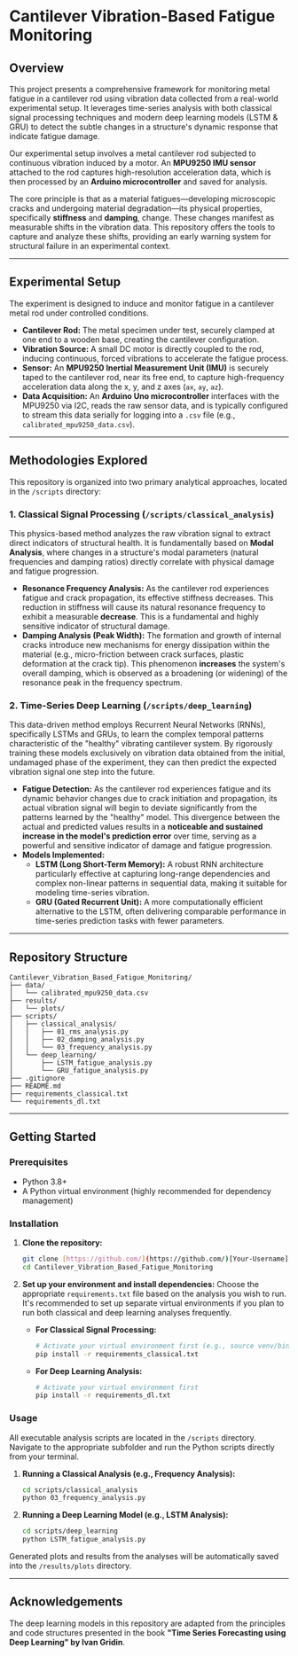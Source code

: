 # Cantilever Vibration-Based Fatigue Monitoring

## Overview

This project presents a comprehensive framework for monitoring metal fatigue in a cantilever rod using vibration data collected from a real-world experimental setup. It leverages time-series analysis with both classical signal processing techniques and modern deep learning models (LSTM & GRU) to detect the subtle changes in a structure's dynamic response that indicate fatigue damage.

Our experimental setup involves a metal cantilever rod subjected to continuous vibration induced by a motor. An **MPU9250 IMU sensor** attached to the rod captures high-resolution acceleration data, which is then processed by an **Arduino microcontroller** and saved for analysis.

The core principle is that as a material fatigues—developing microscopic cracks and undergoing material degradation—its physical properties, specifically **stiffness** and **damping**, change. These changes manifest as measurable shifts in the vibration data. This repository offers the tools to capture and analyze these shifts, providing an early warning system for structural failure in an experimental context.

---

## Experimental Setup

The experiment is designed to induce and monitor fatigue in a cantilever metal rod under controlled conditions.

* **Cantilever Rod:** The metal specimen under test, securely clamped at one end to a wooden base, creating the cantilever configuration.
* **Vibration Source:** A small DC motor is directly coupled to the rod, inducing continuous, forced vibrations to accelerate the fatigue process.
* **Sensor:** An **MPU9250 Inertial Measurement Unit (IMU)** is securely taped to the cantilever rod, near its free end, to capture high-frequency acceleration data along the x, y, and z axes (`ax`, `ay`, `az`).
* **Data Acquisition:** An **Arduino Uno microcontroller** interfaces with the MPU9250 via I2C, reads the raw sensor data, and is typically configured to stream this data serially for logging into a `.csv` file (e.g., `calibrated_mpu9250_data.csv`).

---

## Methodologies Explored

This repository is organized into two primary analytical approaches, located in the `/scripts` directory:

### 1. Classical Signal Processing (`/scripts/classical_analysis`)

This physics-based method analyzes the raw vibration signal to extract direct indicators of structural health. It is fundamentally based on **Modal Analysis**, where changes in a structure's modal parameters (natural frequencies and damping ratios) directly correlate with physical damage and fatigue progression.

* **Resonance Frequency Analysis:** As the cantilever rod experiences fatigue and crack propagation, its effective stiffness decreases. This reduction in stiffness will cause its natural resonance frequency to exhibit a measurable **decrease**. This is a fundamental and highly sensitive indicator of structural damage.
* **Damping Analysis (Peak Width):** The formation and growth of internal cracks introduce new mechanisms for energy dissipation within the material (e.g., micro-friction between crack surfaces, plastic deformation at the crack tip). This phenomenon **increases** the system's overall damping, which is observed as a broadening (or widening) of the resonance peak in the frequency spectrum.

### 2. Time-Series Deep Learning (`/scripts/deep_learning`)

This data-driven method employs Recurrent Neural Networks (RNNs), specifically LSTMs and GRUs, to learn the complex temporal patterns characteristic of the "healthy" vibrating cantilever system. By rigorously training these models exclusively on vibration data obtained from the initial, undamaged phase of the experiment, they can then predict the expected vibration signal one step into the future.

* **Fatigue Detection:** As the cantilever rod experiences fatigue and its dynamic behavior changes due to crack initiation and propagation, its actual vibration signal will begin to deviate significantly from the patterns learned by the "healthy" model. This divergence between the actual and predicted values results in a **noticeable and sustained increase in the model's prediction error** over time, serving as a powerful and sensitive indicator of damage and fatigue progression.
* **Models Implemented:**
    * **LSTM (Long Short-Term Memory):** A robust RNN architecture particularly effective at capturing long-range dependencies and complex non-linear patterns in sequential data, making it suitable for modeling time-series vibration.
    * **GRU (Gated Recurrent Unit):** A more computationally efficient alternative to the LSTM, often delivering comparable performance in time-series prediction tasks with fewer parameters.

---

## Repository Structure

```
Cantilever_Vibration_Based_Fatigue_Monitoring/
├── data/
│   └── calibrated_mpu9250_data.csv
├── results/
│   └── plots/
├── scripts/
│   ├── classical_analysis/
│   │   ├── 01_rms_analysis.py
│   │   ├── 02_damping_analysis.py
│   │   └── 03_frequency_analysis.py
│   └── deep_learning/
│       ├── LSTM_fatigue_analysis.py
│       └── GRU_fatigue_analysis.py
├── .gitignore
├── README.md
├── requirements_classical.txt
└── requirements_dl.txt
```

---

## Getting Started

### Prerequisites

* Python 3.8+
* A Python virtual environment (highly recommended for dependency management)

### Installation

1.  **Clone the repository:**
    ```bash
    git clone [https://github.com/](https://github.com/)[Your-Username]/Cantilever_Vibration_Based_Fatigue_Monitoring.git
    cd Cantilever_Vibration_Based_Fatigue_Monitoring
    ```

2.  **Set up your environment and install dependencies:**
    Choose the appropriate `requirements.txt` file based on the analysis you wish to run. It's recommended to set up separate virtual environments if you plan to run both classical and deep learning analyses frequently.

    * **For Classical Signal Processing:**
        ```bash
        # Activate your virtual environment first (e.g., source venv/bin/activate)
        pip install -r requirements_classical.txt
        ```
    * **For Deep Learning Analysis:**
        ```bash
        # Activate your virtual environment first
        pip install -r requirements_dl.txt
        ```

### Usage

All executable analysis scripts are located in the `/scripts` directory. Navigate to the appropriate subfolder and run the Python scripts directly from your terminal.

1.  **Running a Classical Analysis (e.g., Frequency Analysis):**
    ```bash
    cd scripts/classical_analysis
    python 03_frequency_analysis.py 
    ```

2.  **Running a Deep Learning Model (e.g., LSTM Analysis):**
    ```bash
    cd scripts/deep_learning
    python LSTM_fatigue_analysis.py 
    ```

Generated plots and results from the analyses will be automatically saved into the `/results/plots` directory.

---

## Acknowledgements

The deep learning models in this repository are adapted from the principles and code structures presented in the book **"Time Series Forecasting using Deep Learning" by Ivan Gridin**.
